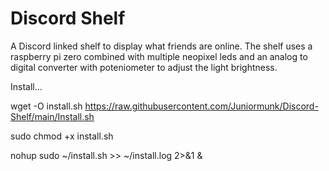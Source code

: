 # Discord Shelf
 A Discord linked shelf to display what friends are online. The shelf uses a raspberry pi zero combined with multiple neopixel leds and an analog to digital converter with poteniometer to adjust the light brightness.


Install...

wget -O install.sh https://raw.githubusercontent.com/Juniormunk/Discord-Shelf/main/Install.sh

sudo chmod +x install.sh

nohup sudo ~/install.sh >> ~/install.log 2>&1 &
